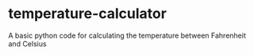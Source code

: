 # temperature-calculator
A basic python code for calculating the temperature between Fahrenheit and Celsius
